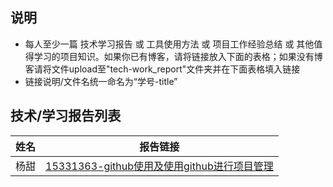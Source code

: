 ## 说明
- 每人至少一篇 技术学习报告 或 工具使用方法 或 项目工作经验总结 或 其他值得学习的项目知识。如果你已有博客，请将链接放入下面的表格；如果没有博客请将文件upload至"tech-work_report"文件夹并在下面表格填入链接
- 链接说明/文件名统一命名为“学号-title”

## 技术/学习报告列表

| 姓名 | 报告链接 |
|:---:|------|
|杨甜|[15331363-github使用及使用github进行项目管理](https://blog.csdn.net/baidu_36282128/article/details/79907077)|
